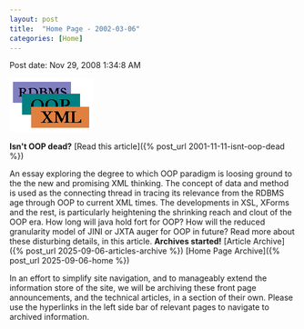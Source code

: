 ```yaml
---
layout: post
title:  "Home Page - 2002-03-06"
categories: [Home]
---
```


Post date: Nov 29, 2008 1:34:8 AM

![Unsupported embed](/assets/images/Home%20Page%20-%202002-03-06/1ecb0c3e8573534e4ca0ce87da469417.jpg)

**Isn't OOP dead?** [Read this article]({% post_url 2001-11-11-isnt-oop-dead %})

An essay exploring the degree to which OOP paradigm is loosing ground to the the new and promising XML thinking. The concept of data and method is used as the connecting thread in tracing its relevance from the RDBMS age through OOP to current XML times. The developments in XSL, XForms and the rest, is particularly heightening the shrinking reach and clout of the OOP era. How long will java hold fort for OOP? How will the reduced granularity model of JINI or JXTA auger for OOP in future? Read more about these disturbing details, in this article. **Archives started!** [Article Archive]({% post_url 2025-09-06-articles-archive %}) [Home Page Archive]({% post_url 2025-09-06-home %})

In an effort to simplify site navigation, and to manageably extend the information store of the site, we will be archiving these front page announcements, and the technical articles, in a section of their own. Please use the hyperlinks in the left side bar of relevant pages to navigate to archived information.

